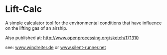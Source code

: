 Lift-Calc
=========
A simple calculator tool for the environmental conditions that have influence on the lifting gas of an airship.

Also published at: http://www.openprocessing.org/sketch/171310

see: www.windreiter.de
or www.silent-runner.net
